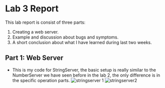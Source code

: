 # Lab 3 Report
  This lab report is consist of three parts: 
  1. Creating a web server. 
  2. Example and discussion about bugs and symptoms. 
  3. A short conclusion about what I have learned during last two weeks. 

## Part 1: Web Server
   - This is my code for StringServer, the basic setup is really similar to the NumberServer we have seen before in the lab 2, the only difference is in the specific operation parts. 
  ![stringserver 1](https://user-images.githubusercontent.com/122570012/215309826-49075c5b-59bf-419c-b0bf-e95407b58ffe.png)
  ![stringserver2](https://user-images.githubusercontent.com/122570012/215309830-dd512d7c-8e2b-4371-8a1f-22d0006875bb.png)
